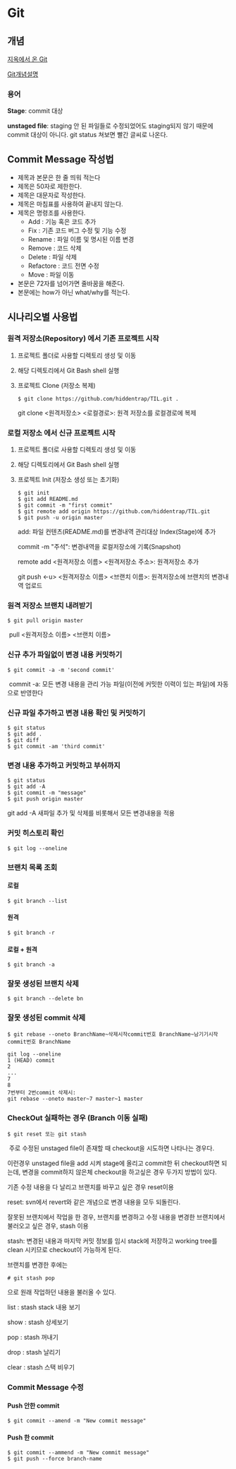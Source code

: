 # Git

## 개념

[지옥에서 온 Git](https://opentutorials.org/course/2708/15606)

[Git개념설명](https://blog.naver.com/good_ray/221844822318)

### 용어

**Stage**: commit 대상

**unstaged file**: staging 안 된 파일들로 수정되었어도 staging되지 않기 때문에 commit 대상이 아니다. git status 쳐보면 빨간 글씨로 나온다.

## Commit Message 작성법

- 제목과 본문은 한 줄 띄워 적는다
- 제목은 50자로 제한한다.
- 제목은 대문자로 작성한다.
- 제목은 마침표를 사용하여 끝내지 않는다.
- 제목은 명령조를 사용한다.
  - Add : 기능 혹은 코드 추가
  - Fix : 기존 코드 버그 수정 및 기능 수정
  - Rename : 파일 이름 및 명시된 이름 변경
  - Remove : 코드 삭제
  - Delete : 파일 삭제
  - Refactore : 코드 전면 수정
  - Move : 파일 이동
- 본문은 72자를 넘어가면 줄바꿈을 해준다.
- 본문에는 how가 아닌 what/why를 적는다.

## 시나리오별 사용법

### 원격 저장소(Repository) 에서 기존 프로젝트 시작

1. 프로젝트 폴더로 사용할 디렉토리 생성 및 이동

2. 해당 디렉토리에서 Git Bash shell 실행

3. 프로젝트 Clone (저장소 복제)

   ```
   $ git clone https://github.com/hiddentrap/TIL.git .
   ```
   
   git clone <원격저장소> <로컬경로>: 원격 저장소를 로컬경로에 복제

### 로컬 저장소 에서 신규 프로젝트 시작

1. 프로젝트 폴더로 사용할 디렉토리 생성 및 이동

2. 해당 디렉토리에서 Git Bash shell 실행

3. 프로젝트 Init (저장소 생성 또는 초기화)

   ```
   $ git init
   $ git add README.md
   $ git commit -m "first commit"
   $ git remote add origin https://github.com/hiddentrap/TIL.git
   $ git push -u origin master
   ```
   
   add: 파일 컨텐츠(README.md)를 변경내역 관리대상 Index(Stage)에 추가
   
   commit -m "주석": 변경내역을 로컬저장소에 기록(Snapshot)
   
   remote add <원격저장소 이름> <원격저장소 주소>: 원격저장소 추가
   
   git push <-u> <원격저장소 이름> <브랜치 이름>: 원격저장소에 브랜치의 변경내역 업로드

### 원격 저장소 브랜치 내려받기

```
$ git pull origin master
```

​	pull <원격저장소 이름> <브랜치 이름>

### 신규 추가 파일없이 변경 내용 커밋하기

```
$ git commit -a -m 'second commit'
```

​	commit -a: 모든 변경 내용을 관리 가능 파일(이전에 커밋한 이력이 있는 파일)에 자동으로 반영한다

### 신규 파일 추가하고 변경 내용 확인 및 커밋하기

```
$ git status
$ git add .
$ git diff
$ git commit -am 'third commit'
```

### 변경 내용 추가하고 커밋하고 부쉬까지

```
$ git status
$ git add -A
$ git commit -m "message"
$ git push origin master
```

git add -A 새파일 추가 및 삭제를 비롯해서 모든 변경내용을 적용

### 커밋 히스토리 확인

```
$ git log --oneline
```

### 브랜치 목록 조회

#### 로컬

```
$ git branch --list
```

#### 원격

```
$ git branch -r
```

#### 로컬 + 원격

```
$ git branch -a
```

### 잘못 생성된 브랜치 삭제

```
$ git branch --delete bn
```

### 잘못 생성된 commit 삭제

```
$ git rebase --oneto BranchName~삭제시작commit번호 BranchName~남기기시작commit번호 BranchName
```

```
git log --oneline
1 (HEAD) commit
2
...
7
8
7번부터 2번commit 삭제시:
git rebase --oneto master~7 master~1 master
```



### CheckOut 실패하는 경우 (Branch 이동 실패)

```
$ git reset 또는 git stash
```

​	주로 수정된 unstaged file이 존재할 때 checkout을 시도하면 나타나는 경우다.

이런경우 unstaged file을 add 시켜 stage에 올리고 commit한 뒤 checkout하면 되는데, 변경을 commit하지 않은체 checkout을 하고싶은 경우 두가지 방법이 있다.

기존 수정 내용을 다 날리고 브랜치를 바꾸고 싶은 경우 reset이용

reset: svn에서 revert와 같은 개념으로 변경 내용을 모두 되돌린다.

잘못된 브랜치에서 작업을 한 경우, 브랜치를 변경하고 수정 내용을 변경한 브랜치에서 불러오고 싶은 경우, stash 이용

stash: 변경된 내용과 마지막 커밋 정보를 임시 stack에 저장하고 working tree를 clean 시키므로 checkout이 가능하게 된다. 

브랜치를 변경한 후에는

```
# git stash pop
```

으로 원래 작업하던 내용을 불러올 수 있다.

list : stash stack 내용 보기

show : stash 상세보기

pop : stash 꺼내기

drop : stash 날리기

clear : stash 스택 비우기

### Commit Message 수정

#### Push 안한 commit

```
$ git commit --amend -m "New commit message"
```

#### Push 한 commit

```
$ git commit --ammend -m "New commit message"
$ git push --force branch-name
```

